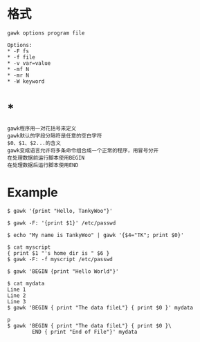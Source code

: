 # 格式 #

	gawk options program file

	Options:
	* -F fs
	* -f file
	* -v var=value
	* -mf N
	* -mr N
	* -W keyword

# * #

	gawk程序用一对花括号来定义
	gawk默认的字段分隔符是任意的空白字符
	$0、$1、$2...的含义
	gawk变成语言允许将多条命令组合成一个正常的程序，用冒号分开
	在处理数据前运行脚本使用BEGIN
	在处理数据后运行脚本使用END

# Example #

	$ gawk '{print "Hello, TankyWoo"}'

	$ gawk -F: '{print $1}' /etc/passwd

	$ echo "My name is TankyWoo" | gawk '{$4="TK"; print $0}'

	$ cat myscript
	{ print $1 "'s home dir is " $6 }
	$ gawk -F: -f myscript /etc/passwd

	$ gawk 'BEGIN {print "Hello World"}'

	$ cat mydata
	Line 1
	Line 2
	Line 3
	$ gawk 'BEGIN { print "The data fileL"} { print $0 }' mydata

	p
	$ gawk 'BEGIN { print "The data fileL"} { print $0 }\
			END { print "End of File"}' mydata

